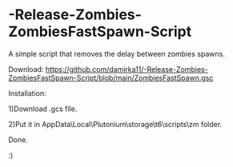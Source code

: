 # -Release-Zombies-ZombiesFastSpawn-Script


A simple script that removes the delay between zombies spawns.

Download:
https://github.com/damirka11/-Release-Zombies-ZombiesFastSpawn-Script/blob/main/ZombiesFastSpawn.gsc

Installation:

1)Download .gcs file.

2)Put it in AppData\Local\Plutonium\storage\t6\scripts\zm folder.

Done.

:)
